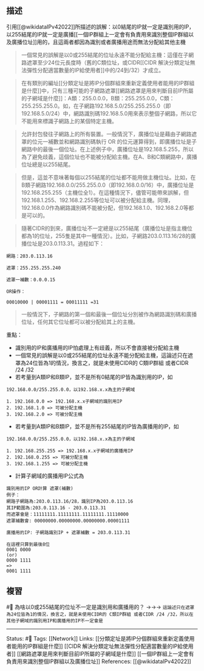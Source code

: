 
## 描述

引用[[@wikidataIPv42022]]所描述的誤解：以0結尾的IP就一定是識別用的IP，以255結尾的IP就一定是廣播[[一個IP群組上一定會有負責用來識別整個IP群組以及廣播位址]]用的，且這兩者都因為識別或者廣播用途而無法分配給其他主機

> 一個常見的誤解是以0或255結尾的位址永遠不能分配給主機：這僅在子網路遮罩至少24位元長度時（舊的C類位址，或CIDR[[CIDR 解決分類定址無法彈性分配適當數量的IP給使用者]]中的/24到/32）才成立。

> 在有類別的編址[[分類定址是將IP分個群組來重新定義使用者能用的IP群組是什麼]]中，只有三種可能的子網路遮罩[[網路遮罩是用來判斷目前IP所屬的子網域是什麼]]：A類：255.0.0.0，B類：255.255.0.0，C類：255.255.255.0。如，在子網路192.168.5.0/255.255.255.0（即192.168.5.0/24）中，網路識別碼192.168.5.0用來表示整個子網路，所以它不能用來標識子網路上的某個特定主機。

> 允許封包發往子網路上的所有裝置。一般情況下，廣播位址是藉由子網路遮罩的位元一補數並和網路識別碼執行 OR 的位元運算得到，即廣播位址是子網路中的最後一個位址。在上述例子中，廣播位址是192.168.5.255，所以為了避免歧義，這個位址也不能被分配給主機。在A、B和C類網路中，廣播位址總是以255結尾。

 > 但是，這並不意味著每個以255結尾的位址都不能用做主機位址。比如，在B類子網路192.168.0.0/255.255.0.0（即192.168.0.0/16）中，廣播位址是192.168.255.255（主機位全1）。在這種情況下，儘管可能帶來誤解，但192.168.1.255、192.168.2.255等位址可以被分配給主機。同理，192.168.0.0作為網路識別碼不能被分配，但192.168.1.0、192.168.2.0等都是可以的。

> 隨著CIDR的到來，廣播位址不一定總是以255結尾（廣播位址是指主機位都為1的位址，255隻是其中一種情況）。比如，子網路203.0.113.16/28的廣播位址是203.0.113.31。過程如下：

```
網路：203.0.113.16

遮罩：255.255.255.240

遮罩一補數：0.0.0.15

OR操作：

00010000 | 00001111 = 00011111 =31
```
> 一般情況下，子網路的第一個和最後一個位址分別被作為網路識別碼和廣播位址，任何其它位址都可以被分配給其上的主機。

重點：
- 識別用的IP和廣播用的IP怕處理上有歧義，所以不會直接被分配給主機
- 一個常見的誤解是以0或255結尾的位址永遠不能分配給主機，這論述只在遮罩為24位皆為1的情況，換言之，就是未使用CIDR的 C類IP群組 或者CIDR /24 /32
- 若考量到A類IP和B類IP，並不是所有0結尾的IP皆為識別用的IP，如

```
192.168.0.0/255.255.0.0，以192.168.x.x為主的子網域

1. 192.168.0.0 => 192.168.x.x子網域的識別用IP
2. 192.168.1.0 => 可被分配主機
3. 192.168.2.0 => 可被分配主機
```
- 若考量到A類IP和B類IP，並不是所有255結尾的IP皆為廣播用的IP，如
```
192.168.0.0/255.255.0.0，以192.168.x.x為主的子網域

1. 192.168.255.255 => 192.168.x.x子網域的廣播用IP
2. 192.168.0.255 => 可被分配主機
3. 192.168.1.255 => 可被分配主機
```


- 計算子網域的廣播用IP公式為
```
識別用的IP OR計算 遮罩(補數)
例子：
網路子網路為:203.0.113.16/28，識別IP為203.0.113.16
其IP範圍為:203.0.113.16 - 203.0.113.31
而遮罩會是：11111111.11111111.11111111.11110000
遮罩補數會: 00000000.00000000.00000000.00001111

廣播用的IP: 子網路識別IP + 遮罩補數 = 203.0.113.31

在這裡只算到最後8位
0001 0000
(or)
0000 1111
=>
0001 1111
```





## 複習

#🧠 為啥以0或255結尾的位址不一定是識別用和廣播用的？ ->->-> `這論述只在遮罩為24位皆為1的情況，換言之，就是未使用CIDR的 C類IP群組 或者CIDR /24 /32，所以在其他子網域的識別用IP和廣播用的IP不一定會是`
<!--SR:!2022-07-06,32,250-->

---
Status: #🌱 
Tags:
[[Network]]
Links:
[[分類定址是將IP分個群組來重新定義使用者能用的IP群組是什麼]]
[[CIDR 解決分類定址無法彈性分配適當數量的IP給使用者]] 
[[網路遮罩是用來判斷目前IP所屬的子網域是什麼]]
[[一個IP群組上一定會有負責用來識別整個IP群組以及廣播位址]]
References:
[[@wikidataIPv42022]]